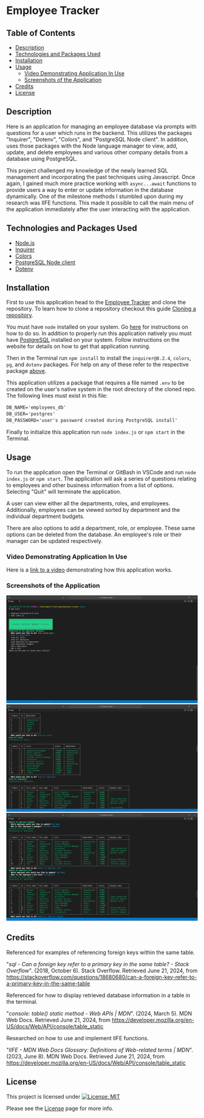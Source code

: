 # Employee Tracker

## Table of Contents

- [Description](#description)
- [Technologies and Packages Used](#technologies-and-packages-used)
- [Installation](#installation)
- [Usage](#usage)
  - [Video Demonstrating Application In Use](#video-demonstrating-application-in-use)
  - [Screenshots of the Application](#screenshots-of-the-application)
- [Credits](#credits)
- [License](#license)

## Description

Here is an application for managing an employee database via prompts with questions for a user which runs in the backend. This utilizes the packages "Inquirer", "Dotenv", "Colors", and "PostgreSQL Node client". In addition, uses those packages with the Node language manager to view, add, update, and delete employees and various other company details from a database using PostgreSQL.

This project challenged my knowledge of the newly learned SQL management and incorporating the past techniques using Javascript. Once again, I gained much more practice working with `async...await` functions to provide users a way to enter or update information in the database dynamically. One of the milestone methods I stumbled upon during my research was IIFE functions. This made it possible to call the main menu of the application immediately after the user interacting with the application.

## Technologies and Packages Used

- [Node.js](https://nodejs.org/en)
- [Inquirer](https://www.npmjs.com/package/inquirer/v/8.2.4)
- [Colors](https://www.npmjs.com/package/colors)
- [PostgreSQL Node client](https://www.npmjs.com/package/pg)
- [Dotenv](https://www.npmjs.com/package/dotenv)
  
## Installation

First to use this application head to the [Employee Tracker](https://github.com/EXCervantes/employee-tracker) and clone the repository. To learn how to clone a repository checkout this guide [Cloning a repository](https://docs.github.com/en/repositories/creating-and-managing-repositories/cloning-a-repository).

You must have `node` installed on your system. Go [here](https://nodejs.org/en/learn/getting-started/how-to-install-nodejs) for instructions on how to do so. In addition to properly run this application natively you must have [PostgreSQL](https://www.postgresql.org/) installed on your system. Follow instructions on the website for details on how to get that application running.

Then in the Terminal run `npm install` to install the `inquirer@8.2.4`, `colors`, `pg`, and `dotenv` packages. For help on any of these refer to the respective package [above](#technologies-and-packages-used).

This application utilizes a package that requires a file named `.env` to be created on the user's native system in the root directory of the cloned repo. The following lines must exist in this file:

```md
DB_NAME='employees_db'
DB_USER='postgres'
DB_PASSWORD='user's password created during PostgreSQL install'
```

Finally to initialize this application run `node index.js` or `npm start` in the Terminal.
  
## Usage
  
To run the application open the Terminal or GitBash in VSCode and run `node index.js` or `npm start`. The application will ask a series of questions relating to employees and other business information from a list of options. Selecting "Quit" will terminate the application.

A user can view either all the departments, roles, and employees. Additionally, employees can be viewed sorted by department and the individual department budgets.

There are also options to add a department, role, or employee. These same options can be deleted from the database. An employee's role or their manager can be updated respectively.

### Video Demonstrating Application In Use

Here is a [link to a video](https://drive.google.com/file/d/1Qsau0qdIgx56lyg5Y7hbXbSCSQ5c8KWY/view?usp=drive_link) demonstrating how this application works.

### Screenshots of the Application

![Screenshot 1](assets/images/employeetrackerscreen1.jpg)
![Screenshot 2](assets/images/employeetrackerscreen2.jpg)
![Screenshot 3](assets/images/employeetrackerscreen3.jpg)

## Credits

Referenced for examples of referencing foreign keys within the same table.

"_sql - Can a foreign key refer to a primary key in the same table? - Stack Overflow_". (2018, October 6). Stack Overflow. Retrieved June 21, 2024, from https://stackoverflow.com/questions/18680680/can-a-foreign-key-refer-to-a-primary-key-in-the-same-table

Referenced for how to display retrieved database information in a table in the terminal.

"_console: table() static method - Web APIs | MDN_". (2024, March 5). MDN Web Docs. Retrieved June 21, 2024, from https://developer.mozilla.org/en-US/docs/Web/API/console/table_static

Researched on how to use and implement IIFE functions.

"_IIFE - MDN Web Docs Glossary: Definitions of Web-related terms | MDN_". (2023, June 8). MDN Web Docs. Retrieved June 21, 2024, from https://developer.mozilla.org/en-US/docs/Web/API/console/table_static
  
## License

This project is licensed under [![License: MIT](https://img.shields.io/badge/License-MIT-yellow.svg)](https://opensource.org/licenses/MIT)

Please see the [License](https://opensource.org/licenses/MIT) page for more info.
